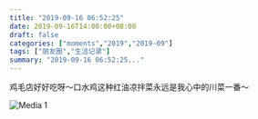 ```yaml
---
title: "2019-09-16 06:52:25"
date: 2019-09-16T14:00:00+08:00
draft: false
categories: ["moments","2019","2019-09"]
tags: ["朋友圈","生活记录"]
summary: "2019-09-16 06:52:25..."
---
```


鸡毛店好好吃呀～口水鸡这种红油凉拌菜永远是我心中的川菜一番～

![Media 1](/Moments/photos/2019-09-16/201909160652250.jpg)

